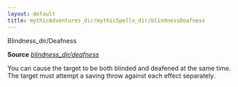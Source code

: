 ```yaml
---
layout: default
title: mythicAdventures_dir/mythicSpells_dir/blindnessDeafness
---
```

Blindness_dir/Deafness

**Source** [_blindness_dir/deafness_](../../spells_dir/blindnessDeafness#_blindness-deafness)

You can cause the target to be both blinded and deafened at the same time. The target must attempt a saving throw against each effect separately.


